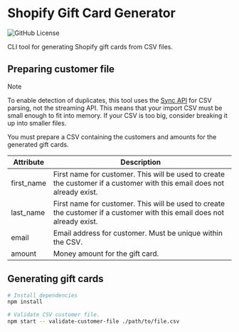 # Shopify Gift Card Generator

![GitHub License](https://img.shields.io/github/license/dangreaves/shopify-gift-card-generator)

CLI tool for generating Shopify gift cards from CSV files.

## Preparing customer file

> [!NOTE]
> To enable detection of duplicates, this tool uses the [Sync API](https://csv.js.org/parse/api/sync) for CSV parsing, not the streaming API. This means that your import CSV must be small enough to fit into memory. If your CSV is too big, consider breaking it up into smaller files.

You must prepare a CSV containing the customers and amounts for the generated gift cards.

| Attribute  | Description                                                                                                             |
| ---------- | ----------------------------------------------------------------------------------------------------------------------- |
| first_name | First name for customer. This will be used to create the customer if a customer with this email does not already exist. |
| last_name  | First name for customer. This will be used to create the customer if a customer with this email does not already exist. |
| email      | Email address for customer. Must be unique within the CSV.                                                              |
| amount     | Money amount for the gift card.                                                                                         |

## Generating gift cards

```zsh
# Install dependencies
npm install

# Validate CSV customer file.
npm start -- validate-customer-file ./path/to/file.csv
```
